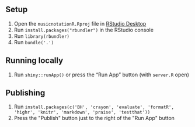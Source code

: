 ## Setup

1. Open the `musicnotationR.Rproj` file in [RStudio Desktop](https://www.rstudio.com/products/RStudio/#Desktop)
2. Run `install.packages("rbundler")` in the RStudio console
3. Run `library(rbundler)`
4. Run `bundle('.')`


## Running locally

1. Run `shiny::runApp()` or press the “Run App” button (with `server.R` open)


## Publishing

1. Run `install.packages(c('BH', 'crayon', 'evaluate', 'formatR', 'highr', 'knitr', 'markdown', 'praise', 'testthat'))`
2. Press the "Publish" button just to the right of the "Run App" button
